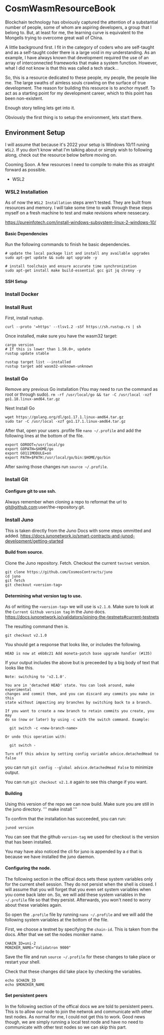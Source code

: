 # CosmWasmResourceBook

Blockchain technology has obviously captured the attention of a substantial number of people, some of whom are aspiring developers, a group that I belong to. But, at least for me, the learning curve is equivalent to the Mongells trying to overcome great wall of China. 
 
A little background first. I fit in the category of coders who are self-taught and as a self-taught coder there is a large void in my understanding. As an example, I have always known that development required the use of an array of interconnected frameworks that make a system function. However, what I did not know is that this was called a tech stack... 
 
So, this is a resource dedicated to these people, my people, the people like me. The large swaths of aimless souls crawling on the surface of true development. The reason for building this resource is to anchor myself. To act as a starting point for my development career, which to this point has been non-existent. 
 
Enough story telling lets get into it. 
 
Obviously the first thing is to setup the environment, lets start there. 


## Environment Setup

I will assume that because it's 2022 your setup is Windows 10/11 runing `WSL2`.
If you don't know what I'm talking about or simply wish to following along, check out the resource below before moving on.

Cooming Soon. A few resources I need to compile to make this as straight forward as possible.
* WSL2 







### WSL2 Installation
As of now the `WSL2 Installation` steps aren't tested. They are built from resources and memory. I will take some time to walk through these steps myself on a fresh machine to test and make revisions where nessecary.

https://pureinfotech.com/install-windows-subsystem-linux-2-windows-10/







#### Basic Dependencies

Run the following commands to finish he basic dependencies.
```
# update the local package list and install any available upgrades
sudo apt-get update && sudo apt upgrade -y

# install toolchain and ensure accurate time synchronization
sudo apt-get install make build-essential gcc git jq chrony -y
```





#### SSH Setup



### Install Docker




### Install Rust

First, install rustup. 

 `curl --proto '=https' --tlsv1.2 -sSf https://sh.rustup.rs | sh`

Once installed, make sure you have the wasm32 target:

```rustup default stable
cargo version
# If this is lower than 1.50.0+, update
rustup update stable

rustup target list --installed
rustup target add wasm32-unknown-unknown
```




### Install Go
Remove any previous Go installation (You may need to run the command as root or through sudo).
`rm -rf /usr/local/go && tar -C /usr/local -xzf go1.18.linux-amd64.tar.gz`

Next Install Go
```
wget https://golang.org/dl/go1.17.1.linux-amd64.tar.gz
sudo tar -C /usr/local -xzf go1.17.1.linux-amd64.tar.gz
```

After that, open your users .profile file `nano ~/.profile` and add the following lines at the bottom of the file.
```
export GOROOT=/usr/local/go
export GOPATH=$HOME/go
export GO111MODULE=on
export PATH=$PATH:/usr/local/go/bin:$HOME/go/bin
```

After saving those changes run `source ~/.profile`.


### Install Git
#### Configure git to use ssh.
Always remember when cloning a repo to reformat the url to git@github.com:user/the-repository.git.


### Install Juno

This is taken directly from the Juno Docs with some steps ommitted and added.
https://docs.junonetwork.io/smart-contracts-and-junod-development/getting-started

#### Build from source.
Clone the Juno repository. Fetch. Checkout the current `testnet` version.

```
git clone https://github.com/CosmosContracts/juno
cd juno
git fetch
git checkout <version-tag>
```

#### Determining what version tag to use.

As of writing the `<version-tag>` we will use is `v2.1.0`. 
Make sure to look at the `Current Github version tag` in the Juno docs.
https://docs.junonetwork.io/validators/joining-the-testnets#current-testnets

The resulting command then is. 
```
git checkout v2.1.0
```


You should get a response that looks like, or includes the following.
```
HEAD is now at e6b8c21 Add moneta-patch base upgrade handler (#135)
```

If your output includes the above but is preceeded by a big body of text that looks like this.
```
Note: switching to 'v2.1.0'.

You are in 'detached HEAD' state. You can look around, make experimental
changes and commit them, and you can discard any commits you make in this
state without impacting any branches by switching back to a branch.

If you want to create a new branch to retain commits you create, you may
do so (now or later) by using -c with the switch command. Example:

  git switch -c <new-branch-name>

Or undo this operation with:

  git switch -

Turn off this advice by setting config variable advice.detachedHead to false
```

you can run `git config --global advice.detachedHead False` to minimize output.

You can run `git checkout v2.1.0` again to see this change if you want.

#### Building
Using this version of the repo we can now build. Make sure you are still in the juno directory.
'''
make install
'''

To confirm that the installation has succeeded, you can run:

```
junod version
```
You can see that the github `version-tag` we used for checkout is the version that has been installed.

You may have also noticed the cli for juno is appended by a `d` that is because we have installed the juno daemon.

#### Configuring the node.

The following section in the offical docs sets these system variables only for the current shell session. They do not persist when the shell is closed. I will assume that you will forget that you even set system variables when you come back later on. So, we will add these system variables in the `~/.profile` file so that they persist. Afterwards, you won't need to worry about these variables again.

So open the `.profile` file by running `nano ~/.profile` and we will add the following system variables at the bottom of the file.

First, we choose a testnet by specifying the `chain-id`. This is taken from the docs. After that we set the nodes moniker name.


```
CHAIN_ID=uni-2
MONIKER_NAME="Validatron 9000"
```

Save the file and run `source ~/.profile` for these changes to take place or restart your shell.

Check that these changes did take place by checking the variables.

```
echo $CHAIN_ID
echo $MONIKER_NAME
```

#### Set persistent peers
In the following section of the offical docs we are told to persistent peers. This is to allow our node to join the netwrok and communicate with other test nodes. As normal for me, I could not get this to work. Good news though, we are simply running a local test node and have no need to communicate with other test nodes so we can skip this part.














 
